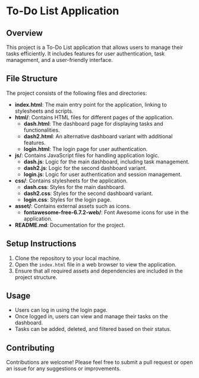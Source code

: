 # To-Do List Application

## Overview
This project is a To-Do List application that allows users to manage their tasks efficiently. It includes features for user authentication, task management, and a user-friendly interface.

## File Structure
The project consists of the following files and directories:

- **index.html**: The main entry point for the application, linking to stylesheets and scripts.
- **html/**: Contains HTML files for different pages of the application.
  - **dash.html**: The dashboard page for displaying tasks and functionalities.
  - **dash2.html**: An alternative dashboard variant with additional features.
  - **login.html**: The login page for user authentication.
- **js/**: Contains JavaScript files for handling application logic.
  - **dash.js**: Logic for the main dashboard, including task management.
  - **dash2.js**: Logic for the second dashboard variant.
  - **login.js**: Logic for user authentication and session management.
- **css/**: Contains stylesheets for the application.
  - **dash.css**: Styles for the main dashboard.
  - **dash2.css**: Styles for the second dashboard variant.
  - **login.css**: Styles for the login page.
- **asset/**: Contains external assets such as icons.
  - **fontawesome-free-6.7.2-web/**: Font Awesome icons for use in the application.
- **README.md**: Documentation for the project.

## Setup Instructions
1. Clone the repository to your local machine.
2. Open the `index.html` file in a web browser to view the application.
3. Ensure that all required assets and dependencies are included in the project structure.

## Usage
- Users can log in using the login page.
- Once logged in, users can view and manage their tasks on the dashboard.
- Tasks can be added, deleted, and filtered based on their status.

## Contributing
Contributions are welcome! Please feel free to submit a pull request or open an issue for any suggestions or improvements.